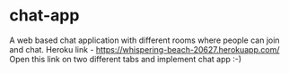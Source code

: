 # chat-app
A web based chat application with different rooms where people can join and chat.
Heroku link - https://whispering-beach-20627.herokuapp.com/
Open this link on two different tabs and implement chat app :-)
